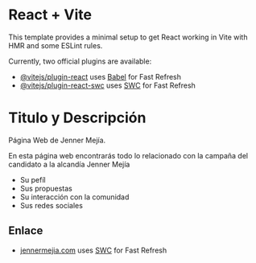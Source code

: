 # React + Vite

This template provides a minimal setup to get React working in Vite with HMR and some ESLint rules.

Currently, two official plugins are available:

- [@vitejs/plugin-react](https://github.com/vitejs/vite-plugin-react/blob/main/packages/plugin-react/README.md) uses [Babel](https://babeljs.io/) for Fast Refresh
- [@vitejs/plugin-react-swc](https://github.com/vitejs/vite-plugin-react-swc) uses [SWC](https://swc.rs/) for Fast Refresh

# Titulo y Descripción

Página Web de Jenner Mejía.

En esta página web encontrarás todo lo relacionado con la campaña del candidato a la alcandía Jenner Mejía

- Su pefíl
- Sus propuestas
- Su interacción con la comunidad
- Sus redes sociales

## Enlace

- [jennermejia.com](https://jennermejia.com) uses [SWC](https://swc.rs/) for Fast Refresh
